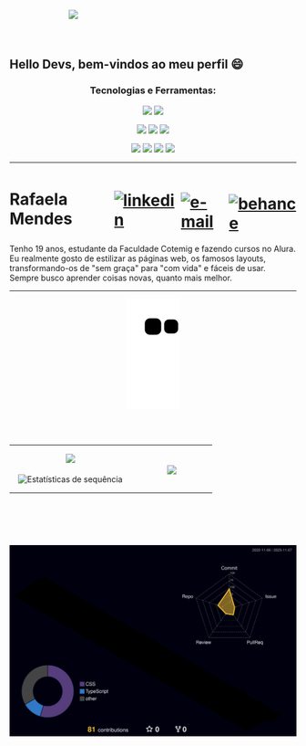 <img align="right" width="400px" style="margin-top:-20px" src="https://user-images.githubusercontent.com/81865736/213192002-d2d4f6e2-406d-4a63-b215-cafdd154c5c6.png">

</br>
</br>

<div dsplay="inline-block">
 <h2>Hello Devs, bem-vindos ao meu perfil 😄</h2> 
 <h3 align="center" >
   Tecnologias e Ferramentas: 
  </h3>
 <p align="center" >
<img src="https://img.shields.io/badge/HTML5-E34F26?style=for-the-badge&logo=HTML5&logoColor=white" target="_blank">
<img src="https://img.shields.io/badge/CSS3-1572B6?style=for-the-badge&logo=CSS3&logoColor=white" target="_blank">
    </p>
 <p align="center" >
<img src="https://img.shields.io/badge/Illustrator-FF9A00?style=for-the-badge&logo=AdobeIllustrator&logoColor=white" target="_blank">
<img src="https://img.shields.io/badge/Photoshop-31A8FF?style=for-the-badge&logo=AdobePhotoshop&logoColor=white" target="_blank">
  <img src="https://img.shields.io/badge/Figma-F24E1E?style=for-the-badge&logo=Figma&logoColor=white" target="_blank">
  </p>
 <p align="center" >
<img src="https://img.shields.io/badge/JavaScript-F7DF1E?style=for-the-badge&logo=JavaScript&logoColor=white" target="_blank">
<img src="https://img.shields.io/badge/Bootstrap-05054B?style=for-the-badge&logo=Bootstrap&logoColor=white" target="_blank">
<img src="https://img.shields.io/badge/React-61DAFB?style=for-the-badge&logo=React&logoColor=white" target="_blank">
  <img src="https://img.shields.io/badge/GitHub-181717?style=for-the-badge&logo=GitHub&logoColor=white" target="_blank">
</p>
 <hr>
 <h1 align="left" >
     <div style="display: flex !important; align-items: center;">
            Rafaela Mendes
      <a href="https://www.linkedin.com/in/rafa-mendes" target="_blank">
        <img width="33px" src="https://cdn.jsdelivr.net/gh/devicons/devicon/icons/linkedin/linkedin-original.svg" alt="linkedin" style="vertical-align: top; margin-left: 20px; cursor: pointer; margin-top: 5px;">
       </a>
      <a href="mailto:rafa.mendesmf@gmail.com" target="_blank">
       <img width="33px" src="https://user-images.githubusercontent.com/81865736/213268210-0bb7d9f9-70d3-4477-a82b-7d771efdbade.svg" alt="e-mail" style="vertical-align: top; margin-left: 10px; cursor: pointer; margin-top: 10px;">
      </a>
        <a href="https://www.behance.net/rafa-mmf" target="_blank">
         <img width="80px" src="https://user-images.githubusercontent.com/81865736/213206488-53d3a24f-e61e-4187-9048-dddf3ac3ea17.svg" alt="behance" style="vertical-align: top; margin-left: 10px; margin-top: 16px; cursor: pointer; ">
        </a> 
    </div>
 </h1>
  <p>Tenho 19 anos, estudante da Faculdade Cotemig e fazendo cursos no Alura. Eu realmente gosto de estilizar as páginas web, os famosos layouts, transformando-os de "sem graça" para "com vida" e fáceis de usar. Sempre busco aprender coisas novas, quanto mais melhor.</p>
 <hr>
</div>

<p align="center">
  <img src="https://github.com/Rafa-MMf/Rafa-MMf/blob/output/github-contribution-grid-snake.svg" alt="snake"></center>
</p>

##
<br>

<div align="center">
<table border="0" align="center" width="auto" >
<tr border="0" >
<td width="60%" align="center" style="padding: 15px 15px;">
  
  <img height="180em" src="https://github-readme-stats-eight-theta.vercel.app/api?username=Rafa-MMf&show_icons=true&theme=tokyonight&include_all_commits=true&count_private=true&hide_border=true&locale=pt_BR"/>
  <br></br>
  <img alt="Estatísticas de sequência" src="https://github-readme-streak-stats.herokuapp.com?user=Rafa-MMf&theme=tokyonight&hide_border=true&locale=pt_BR&date_format=j%20M%5B%20Y%5D"/>


  
</td>

<td width="40%" align="center" style="padding: 15px 15px;">

  <img  align="center"  src="https://github-readme-stats.anuraghazra1.vercel.app/api/top-langs/?username=Rafa-MMf&theme=tokyonight&hide_border=true&no-bg=true&no-frame=true&langs_count=10"/>
  
  </td>
</tr>
</table>

<br>

##
<br>

</div>

<div>
          
![](./profile-3d-contrib/profile-night-rainbow.svg)


</div>
